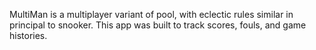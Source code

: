 MultiMan is a multiplayer variant of pool, with eclectic rules similar in principal to snooker. This app was built to track scores, fouls, and game histories.
